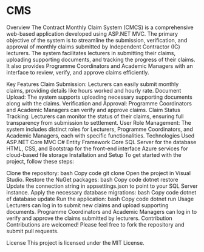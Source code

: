 # CMS
Overview
The Contract Monthly Claim System (CMCS) is a comprehensive web-based application developed using ASP.NET MVC. The primary objective of the system is to streamline the submission, verification, and approval of monthly claims submitted by Independent Contractor (IC) lecturers. The system facilitates lecturers in submitting their claims, uploading supporting documents, and tracking the progress of their claims. It also provides Programme Coordinators and Academic Managers with an interface to review, verify, and approve claims efficiently.

Key Features
Claim Submission: Lecturers can easily submit monthly claims, providing details like hours worked and hourly rate.
Document Upload: The system supports uploading necessary supporting documents along with the claims.
Verification and Approval: Programme Coordinators and Academic Managers can verify and approve claims.
Claim Status Tracking: Lecturers can monitor the status of their claims, ensuring full transparency from submission to settlement.
User Role Management: The system includes distinct roles for Lecturers, Programme Coordinators, and Academic Managers, each with specific functionalities.
Technologies Used
ASP.NET Core MVC
C#
Entity Framework Core
SQL Server for the database
HTML, CSS, and Bootstrap for the front-end interface
Azure services for cloud-based file storage
Installation and Setup
To get started with the project, follow these steps:

Clone the repository:
bash
Copy code
git clone <repository-url>
Open the project in Visual Studio.
Restore the NuGet packages:
bash
Copy code
dotnet restore
Update the connection string in appsettings.json to point to your SQL Server instance.
Apply the necessary database migrations:
bash
Copy code
dotnet ef database update
Run the application:
bash
Copy code
dotnet run
Usage
Lecturers can log in to submit new claims and upload supporting documents.
Programme Coordinators and Academic Managers can log in to verify and approve the claims submitted by lecturers.
Contribution
Contributions are welcomed! Please feel free to fork the repository and submit pull requests.

License
This project is licensed under the MIT License.
